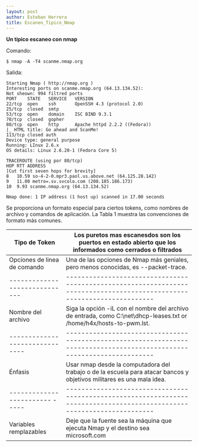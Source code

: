 ```yaml
---
layout: post
author: Esteban Herrera
title: Escaneo_Tipico_Nmap
---
```


**Un tipico escaneo con nmap**

Comando:
```nmap
$ nmap -A -T4 scanme.nmap.org
```
Salida:
```nmap
Starting Nmap ( http://nmap.org )
Interesting ports on scanme.nmap.org (64.13.134.52):
Not sheown: 994 filtred ports
PORT    STATE   SERVICE   VERSION
22/tcp  open    ssh       OpenSSH 4.3 (protocol 2.0)
25/tcp  closed  smtp      
53/tcp  open    domain    ISC BIND 9.3.1
70/tcp  closed  gopher
80/tcp  open    http      Apache httpd 2.2.2 ((Fedora))
|_ HTML title: Go ahead and ScanMe!
113/tcp closed auth
Device type: general purpose
Running: LInux 2.6.x
OS details: Linux 2.6.20-1 (Fedora Core 5)

TRACEROUTE (using por 80/tcp)
HOP RTT ADDRESS
[Cut first seven hops for brevity]
8   10.59 so-4-2-0.mpr3.paol.us.above.net (64.125.28.142)
9   11.00 metro=.sv.svcolo.com (208.185.186.173)
10  9.93 scanme.nmap.org (64.13.134.52)

Nmap done: 1 IP address (1 host up) scanned in 17.00 seconds
```

Se proporciona un formato especial para ciertos tokens, como nombres de archivo y comandos de aplicación. La Tabla 1 muestra las convenciones de formato más comunes.


 Tipo de Token                | Los puretos mas escanesdos son los puertos en estado abierto que los informados como cerrados o filtrados             
------------------------------|-----------------------------------------------------------------------------------------------------------------------
 Opciones de linea de comando | Una de las opciones de Nmap más geniales, pero menos conocidas, es --packet-trace.     
 -----------------------------|-----------------------------------------------------------------------------------------------------------------------
 Nombre del archivo           | Siga la opción -iL con el nombre del archivo de entrada, como C:\net\dhcp-leases.txt or /home/h4x/hosts-to-pwm.lst.   
------------------------------|-----------------------------------------------------------------------------------------------------------------------
 Énfasis                      | Usar nmap desde la computadora del trabajo o de la escuela para atacar bancos y objetivos militares es una mala idea. 
------------------------ -----|-----------------------------------------------------------------------------------------------------------------------
 Variables remplazables       | Deje que la fuente sea la máquina que ejecuta Nmap y el destino sea microsoft.com                                     





